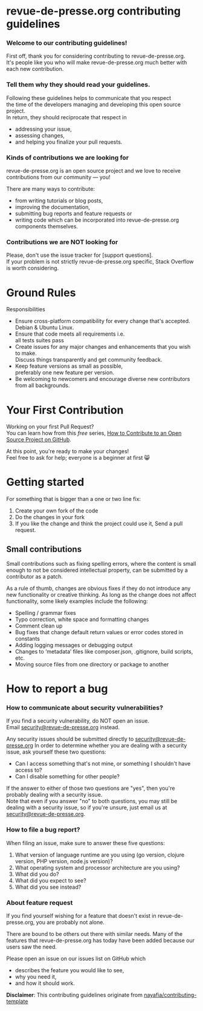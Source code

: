 # revue-de-presse.org contributing guidelines

### Welcome to our contributing guidelines!

First off, thank you for considering contributing to revue-de-presse.org.  
It's people like you who will make revue-de-presse.org much better with each new contribution.

### Tell them why they should read your guidelines.

Following these guidelines helps to communicate that you respect   
the time of the developers managing and developing this open source project.  
In return, they should reciprocate that respect in 
 - addressing your issue,  
 - assessing changes,
 - and helping you finalize your pull requests.

### Kinds of contributions we are looking for

revue-de-presse.org is an open source project and 
we love to receive contributions from our community — you!

There are many ways to contribute: 
 - from writing tutorials or blog posts,
 - improving the documentation,
 - submitting bug reports and feature requests or  
 - writing code which can be incorporated into revue-de-presse.org components themselves.

### Contributions we are NOT looking for

Please, don't use the issue tracker for [support questions].  
If your problem is not strictly revue-de-presse.org specific, Stack Overflow is worth considering.

# Ground Rules

Responsibilities
* Ensure cross-platform compatibility for every change that's accepted. Debian & Ubuntu Linux.
* Ensure that code meets all requirements i.e.  
  all tests suites pass
* Create issues for any major changes and enhancements that you wish to make.   
  Discuss things transparently and get community feedback.
* Keep feature versions as small as possible,  
  preferably one new feature per version.
* Be welcoming to newcomers and encourage diverse new contributors from all backgrounds.

# Your First Contribution

Working on your first Pull Request?   
You can learn how from this *free* series, [How to Contribute to an Open Source Project on GitHub](https://egghead.io/series/how-to-contribute-to-an-open-source-project-on-github).

At this point, you're ready to make your changes!  
Feel free to ask for help; everyone is a beginner at first :smile_cat:

# Getting started

For something that is bigger than a one or two line fix:

1. Create your own fork of the code
2. Do the changes in your fork
3. If you like the change and think the project could use it, Send a pull request.

## Small contributions

Small contributions such as fixing spelling errors, where the content is small enough to not be considered intellectual property, 
can be submitted by a contributor as a patch.

As a rule of thumb, changes are obvious fixes if they do not introduce any new functionality or creative thinking. 
As long as the change does not affect functionality, some likely examples include the following:
* Spelling / grammar fixes
* Typo correction, white space and formatting changes
* Comment clean up
* Bug fixes that change default return values or error codes stored in constants
* Adding logging messages or debugging output
* Changes to ‘metadata’ files like composer.json, .gitignore, build scripts, etc.
* Moving source files from one directory or package to another

# How to report a bug

### How to communicate about security vulnerabilities?

If you find a security vulnerability, do NOT open an issue.   
Email security@revue-de-presse.org instead.

Any security issues should be submitted directly to security@revue-de-presse.org
In order to determine whether you are dealing with a security issue, ask yourself these two questions:
* Can I access something that's not mine, or something I shouldn't have access to?
* Can I disable something for other people?

If the answer to either of those two questions are "yes", then you're probably dealing with a security issue.   
Note that even if you answer "no" to both questions, you may still be dealing with a security issue, so if you're unsure, 
just email us at security@revue-de-presse.org.

### How to file a bug report?

When filing an issue, make sure to answer these five questions: 
1. What version of language runtime are you using (go version, clojure version, PHP version, node.js version)?
2. What operating system and processor architecture are you using?
3. What did you do?
4. What did you expect to see?
5. What did you see instead?
   
### About feature request

If you find yourself wishing for a feature that doesn't exist in revue-de-presse.org, you are probably not alone.   

There are bound to be others out there with similar needs. 
Many of the features that revue-de-presse.org has today have been added because our users saw the need.  

Please open an issue on our issues list on GitHub which 
 - describes the feature you would like to see, 
 - why you need it,
 - and how it should work.

**Disclaimer**: This contributing guidelines originate from [nayafia/contributing-template](https://github.com/nayafia/contributing-template)
